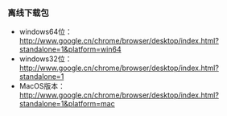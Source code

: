 ### 离线下载包
* windows64位：<http://www.google.cn/chrome/browser/desktop/index.html?standalone=1&platform=win64>
* windows32位：<http://www.google.cn/chrome/browser/desktop/index.html?standalone=1>
* MacOS版本：<http://www.google.cn/chrome/browser/desktop/index.html?standalone=1&platform=mac>
